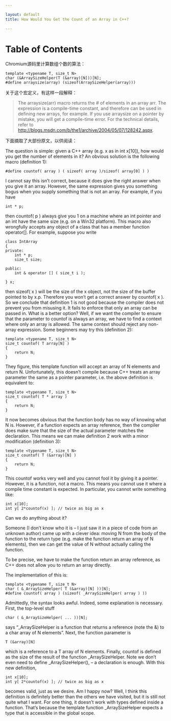 ```yaml
---

layout: default
title: How Would You Get the Count of an Array in C++?

---
```



# Table of Contents

Chromium源码里计算数组个数的算法：

    template <typename T, size_t N>
    char (&ArraySizeHelper(T (&array)[N]))[N];
    #define arraysize(array) (sizeof(ArraySizeHelper(array)))

关于这个宏定义，有这样一段解释：

> The arraysize(arr) macro returns the # of elements in an array arr.  The
> expression is a compile-time constant, and therefore can be used in defining
> new arrays, for example.  If you use arraysize on a pointer by mistake, you
> will get a compile-time error.  For the technical details, refer to
> <http://blogs.msdn.com/b/the1/archive/2004/05/07/128242.aspx>.

下面摘取了大部份原文，以供阅读：

The question is simple: given a C++ array (e.g. x as in int x[10]), how would you get the number of elements in it?
An obvious solution is the following macro (definition 1):

    #define countof( array ) ( sizeof( array )/sizeof( array[0] ) )

I cannot say this isn’t correct, because it does give the right answer when you give it an array.  However, the same expression gives you something bogus when you supply something that is not an array.  For example, if you have

    int * p;

then countof( p ) always give you 1 on a machine where an int pointer and an int have the same size (e.g. on a Win32 platform).
This macro also wrongfully accepts any object of a class that has a member function operator[].  For example, suppose you write

    class IntArray
    {
    private:
        int * p;
        size_t size;

    public:
        int & operator [] ( size_t i );

    } x;

then sizeof( x ) will be the size of the x object, not the size of the buffer pointed to by x.p.  Therefore you won’t get a correct answer by countof( x ).
So we conclude that definition 1 is not good because the compiler does not prevent you from misusing it.  It fails to enforce that only an array can be passed in.
What is a better option?
Well, if we want the compiler to ensure that the parameter to countof is always an array, we have to find a context where only an array is allowed.  The same context should reject any non-array expression.
Some beginners may try this (definition 2):

    template <typename T, size_t N>
    size_t countof( T array[N] )
    {
        return N;
    }

They figure, this template function will accept an array of N elements and return N.
Unfortunately, this doesn’t compile because C++ treats an array parameter the same as a pointer parameter, i.e. the above definition is equivalent to:

    template <typename T, size_t N>
    size_t countof( T * array )
    {
        return N;
    }

It now becomes obvious that the function body has no way of knowing what N is.
However, if a function expects an array reference, then the compiler does make sure that the size of the actual parameter matches the declaration.  This means we can make definition 2 work with a minor modification (definition 3):

    template <typename T, size_t N>
    size_t countof( T (&array)[N] )
    {
        return N;
    }

This countof works very well and you cannot fool it by giving it a pointer.  However, it is a function, not a macro.  This means you cannot use it where a compile time constant is expected.  In particular, you cannot write something like:

    int x[10];
    int y[ 2*countof(x) ]; // twice as big as x

Can we do anything about it?

Someone (I don’t know who it is – I just saw it in a piece of code from an unknown author) came up with a clever idea: moving N from the body of the function to the return type (e.g. make the function return an array of N elements), then we can get the value of N without actually calling the function.

To be precise, we have to make the function return an array reference, as C++ does not allow you to return an array directly.

The implementation of this is:

    template <typename T, size_t N>
    char ( &_ArraySizeHelper( T (&array)[N] ))[N];
    #define countof( array ) (sizeof( _ArraySizeHelper( array ) ))

Admittedly, the syntax looks awful.  Indeed, some explanation is necessary.
First, the top-level stuff

    char ( &_ArraySizeHelper( ... ))[N];

says “\_ArraySizeHelper is a function that returns a reference (note the &) to a char array of N elements”.
Next, the function parameter is

    T (&array)[N]

which is a reference to a T array of N elements.
Finally, countof is defined as the size of the result of the function \_ArraySizeHelper.  Note we don’t even need to define \_ArraySizeHelper(), &#x2013; a declaration is enough.
With this new definition,

    int x[10];
    int y[ 2*countof(x) ]; // twice as big as x

becomes valid, just as we desire.
Am I happy now?  Well, I think this definition is definitely better than the others we have visited, but it is still not quite what I want.  For one thing, it doesn’t work with types defined inside a function.  That’s because the template function \_ArraySizeHelper expects a type that is accessible in the global scope.
